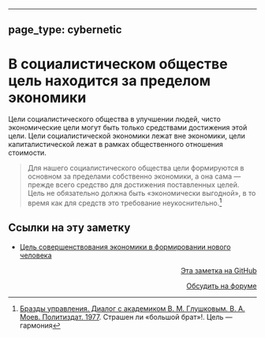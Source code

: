 
---
page_type: cybernetic
---
# В социалистическом обществе цель находится за пределом экономики

Цели социалистического общества в улучшении людей, чисто экономические цели могут быть только средствами достижения этой цели. Цели социалистической экономики лежат вне экономики, цели капиталистической лежат в рамках общественного отношения стоимости.

> Для нашего социалистического общества цели формируются в основном за пределами собственно экономики, а она сама — прежде всего средство для достижения поставленных целей. Цель не обязательно должна быть «экономически выгодной», в то время как для средств это требование неукоснительно.[^1]

[^1]:  [Бразды управления. Диалог с академиком В. М. Глушковым. В. А. Моев. Политиздат. 1977](МоевБраздыУправления1977.md). Страшен ли «большой брат»!. Цель — гармония



## Ссылки на эту заметку

* [Цель совершенствования экономики в формировании нового человека](20230206204513.md)


<p v-pre style="text-align: right">
  <a href="https://github.com/Kverde/algorithms/blob/main/source/20230206202758.md" target="_blank">
  Эта заметка на GitHub
  </a>
</p>



<p v-pre style="text-align: right">
  <a href="https://discourse.comtext.space/new-topic?title=%D0%92%20%D1%81%D0%BE%D1%86%D0%B8%D0%B0%D0%BB%D0%B8%D1%81%D1%82%D0%B8%D1%87%D0%B5%D1%81%D0%BA%D0%BE%D0%BC%20%D0%BE%D0%B1%D1%89%D0%B5%D1%81%D1%82%D0%B2%D0%B5%20%D1%86%D0%B5%D0%BB%D1%8C%20%D0%BD%D0%B0%D1%85%D0%BE%D0%B4%D0%B8%D1%82%D1%81%D1%8F%20%D0%B7%D0%B0%20%D0%BF%D1%80%D0%B5%D0%B4%D0%B5%D0%BB%D0%BE%D0%BC%20%D1%8D%D0%BA%D0%BE%D0%BD%D0%BE%D0%BC%D0%B8%D0%BA%D0%B8&body=&category=algorithm" target="_blank">
  Обсудить на форуме
  </a>
</p>
